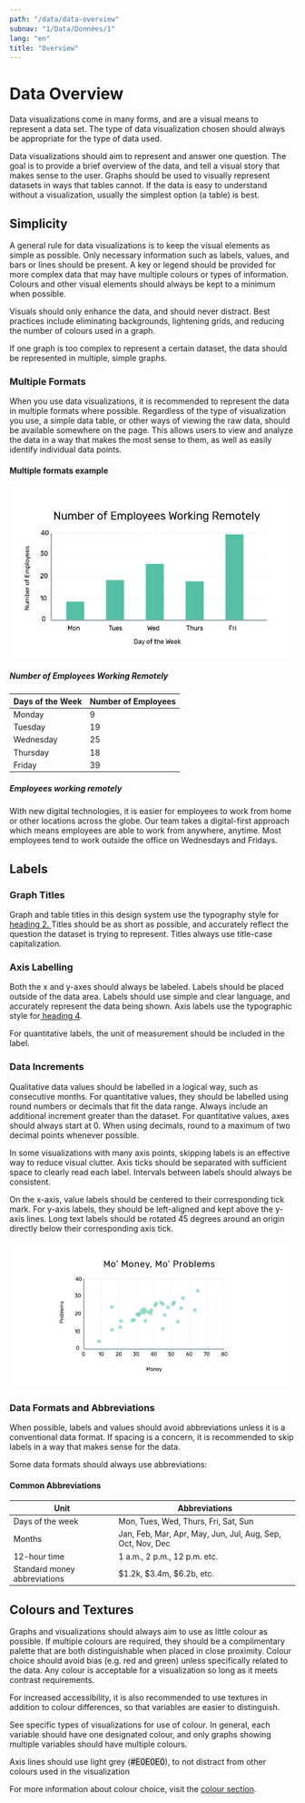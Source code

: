 ```yaml
---
path: "/data/data-overview"
subnav: "1/Data/Données/1"
lang: "en"
title: "Overview"
---
```


<helmet>
<title> Data Overview - Aurora Design System </title>
</helmet>

# Data Overview

Data visualizations come in many forms, and are a visual means to represent a data set. The type of data visualization chosen should always be appropriate for the type of data used.

Data visualizations should aim to represent and answer one question. The goal is to provide a brief overview of the data, and tell a visual story that makes sense to the user. Graphs should be used to visually represent datasets in ways that tables cannot. If the data is easy to understand without a visualization, usually the simplest option \(a table\) is best.

## Simplicity

A general rule for data visualizations is to keep the visual elements as simple as possible. Only necessary information such as labels, values, and bars or lines should be present. A key or legend should be provided for more complex data that may have multiple colours or types of information. Colours and other visual elements should always be kept to a minimum when possible.

Visuals should only enhance the data, and should never distract. Best practices include eliminating backgrounds, lightening grids, and reducing the number of colours used in a graph.

If one graph is too complex to represent a certain dataset, the data should be represented in multiple, simple graphs.


### Multiple Formats

When you use data visualizations, it is recommended to represent the data in multiple formats where possible. Regardless of the type of visualization you use, a simple data table, or other ways of viewing the raw data, should be available somewhere on the page. This allows users to view and analyze the data in a way that makes the most sense to them, as well as easily identify individual data points.

<div class="card mb-3">
  <div class="card-body">
      <h4 class="card-title h5">Multiple formats example</h4>

![Bar graph showing number of employees working remotely throughout the week](../../../img/do_dont/multiple_formats_do.png)

<h5 class="h3">Number of Employees Working Remotely</h5>

<table class="table">
<thead>
          <tr>
            <th scope="col">Days of the Week</th>
            <th scope="col">Number of Employees</th>
          </tr>
</thead>
<tbody>
          <tr>
            <td>Monday</td>
            <td>9</td>
          </tr>
          <tr>
            <td>Tuesday</td>
            <td>19</td>
          </tr>
          <tr>
            <td>Wednesday</td>
            <td>25</td>
          </tr>
          <tr>
            <td>Thursday</td>
            <td>18</td>
          </tr>
          <tr>
            <td>Friday</td>
            <td>39</td>
          </tr>
</tbody>
</table>
<h5>Employees working remotely</h5>
<p>With new digital technologies, it is easier for employees to work from home or other locations across the globe. Our team takes a digital-first approach which means employees are able to work from anywhere, anytime. Most employees tend to work outside the office on Wednesdays and Fridays.</p>

  </div>
</div>

## Labels

### Graph Titles

Graph and table titles in this design system use the typography style for [heading 2. ](/component/typography)Titles should be as short as possible, and accurately reflect the question the dataset is trying to represent. Titles always use title-case capitalization.

### Axis Labelling

Both the x and y-axes should always be labeled. Labels should be placed outside of the data area. Labels should use simple and clear language, and accurately represent the data being shown. Axis labels use the typographic style for[ heading 4](/component/typography).

For quantitative labels, the unit of measurement should be included in the label.

### Data Increments

Qualitative data values should be labelled in a logical way, such as consecutive months. For quantitative values, they should be labelled using round numbers or decimals that fit the data range. Always include an additional increment greater than the dataset. For quantitative values, axes should always start at 0. When using decimals, round to a maximum of two decimal points whenever possible.

In some visualizations with many axis points, skipping labels is an effective way to reduce visual clutter. Axis ticks should be separated with sufficient space to clearly read each label. Intervals between labels should always be consistent.

On the x-axis, value labels should be centered to their corresponding tick mark. For y-axis labels, they should be left-aligned and kept above the y-axis lines. Long text labels should be rotated 45 degrees around an origin directly below their corresponding axis tick.

![Example image of correct us of data increments](../../../img/do_dont/data_increments_do.png)


### Data Formats and Abbreviations

When possible, labels and values should avoid abbreviations unless it is a conventional data format. If spacing is a concern, it is recommended to skip labels in a way that makes sense for the data.

Some data formats should always use abbreviations:

<h4 class="h3">Common Abbreviations</h4>
<table class="table">
  <thead>
    <tr>
      <th scope="col">Unit</th>
      <th scope="col">Abbreviations</th>
    </tr>
  </thead>
  <tbody>
    <tr>
      <td>Days of the week</td>
      <td>Mon, Tues, Wed, Thurs, Fri, Sat, Sun</td>
    </tr>
    <tr>
      <td>Months</td>
      <td>Jan, Feb, Mar, Apr, May, Jun, Jul, Aug, Sep, Oct, Nov, Dec</td>
    </tr>
    <tr>
      <td>12-hour time</td>
      <td>1 a.m., 2 p.m., 12 p.m. etc.</td>
    </tr>
    <tr>
      <td>Standard money abbreviations</td>
      <td>$1.2k, $3.4m, $6.2b, etc.</td>
    </tr>
  </tbody>
</table>


## Colours and Textures

Graphs and visualizations should always aim to use as little colour as possible. If multiple colours are required, they should be a complimentary palette that are both distinguishable when placed in close proximity. Colour choice should avoid bias \(e.g. red and green\) unless specifically related to the data. Any colour is acceptable for a visualization so long as it meets contrast requirements.

For increased accessibility, it is also recommended to use textures in addition to colour differences, so that variables are easier to distinguish.

See specific types of visualizations for use of colour. In general, each variable should have one designated colour, and only graphs showing multiple variables should have multiple colours.

Axis lines should use light grey \(<badge style="background-color: #E0E0E0;color:black">#E0E0E0</badge>\), to not distract from other colours used in the visualization

For more information about colour choice, visit the [colour section](/component/colour).
